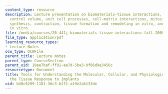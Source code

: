 ```yaml
---
content_type: resource
description: Lecture presentation on biomaterials-tissue interactions, tissue structures,
  control volume, unit cell processes, cell-matrix interactions, mitosis, migration,
  synthesis, contraction, tissue formation and remodeling in vitro, and wound healing
  in vitro.
file: /media/courses/20-441j-biomaterials-tissue-interactions-fall-2009/b40c6209118136c3b2f1a19e2ab133de_MIT20_441JF09_lec02b_ms.pdf
file_type: application/pdf
learning_resource_types:
- Lecture Notes
ocw_type: OCWFile
parent_title: Lecture Notes
parent_type: CourseSection
parent_uid: 10ee7baf-ff91-ea7d-5ba3-0f86d9e3456c
resourcetype: Document
title: Tools for Understanding the Molecular, Cellular, and Physiological Bases of
  the Tissue Response to Implants
uid: b40c6209-1181-36c3-b2f1-a19e2ab133de
---
```

